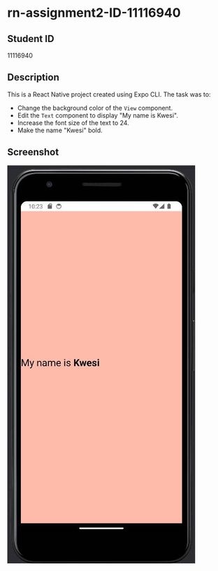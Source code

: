 # rn-assignment2-ID-11116940

## Student ID

11116940

## Description

This is a React Native project created using Expo CLI. The task was to:

- Change the background color of the `View` component.
- Edit the `Text` component to display "My name is Kwesi".
- Increase the font size of the text to 24.
- Make the name "Kwesi" bold.

## Screenshot

![Screenshot of the app](<./MyProject/screenshot(106).jpg>)
